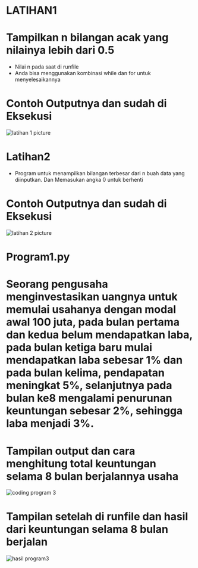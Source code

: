 # LATIHAN1

# Tampilkan n bilangan acak yang nilainya lebih dari 0.5
* Nilai n pada saat di runfile
* Anda bisa menggunakan kombinasi while dan for untuk menyelesaikannya

# Contoh Outputnya dan sudah di Eksekusi

![latihan 1 picture](https://user-images.githubusercontent.com/45952796/53108904-6b07f580-356a-11e9-8636-4cafb267ea6d.PNG)

# Latihan2

* Program untuk menampilkan bilangan terbesar dari n buah data yang diinputkan. Dan Memasukan angka 0 untuk berhenti

# Contoh Outputnya dan sudah di Eksekusi

![latihan 2 picture](https://user-images.githubusercontent.com/45952796/53109065-b91cf900-356a-11e9-844c-f3f1aee38fa6.PNG)


# Program1.py

# Seorang pengusaha menginvestasikan uangnya untuk memulai usahanya dengan modal awal 100 juta, pada bulan pertama dan kedua belum mendapatkan laba, pada bulan ketiga baru mulai mendapatkan laba sebesar 1% dan pada bulan kelima, pendapatan meningkat 5%, selanjutnya pada bulan ke8 mengalami penurunan keuntungan sebesar 2%, sehingga laba menjadi 3%.

# Tampilan output dan cara menghitung total keuntungan selama 8 bulan berjalannya usaha


![coding program 3](https://user-images.githubusercontent.com/45952796/53109237-08632980-356b-11e9-9bf5-ef404757b351.PNG)

# Tampilan setelah di runfile dan hasil dari keuntungan selama 8 bulan berjalan

![hasil program3](https://user-images.githubusercontent.com/45952796/53109306-321c5080-356b-11e9-9907-222379019336.PNG)
